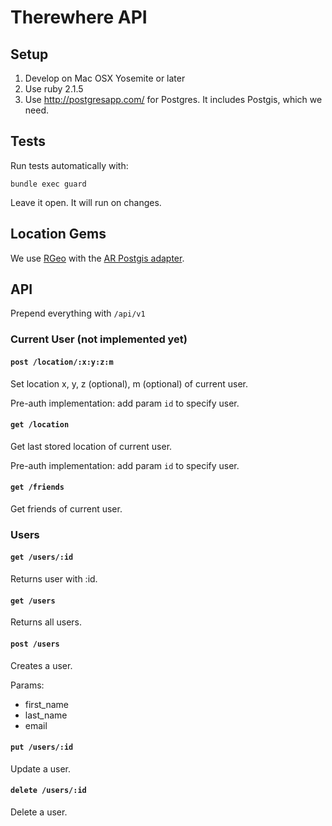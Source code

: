 # Therewhere API

## Setup

1. Develop on Mac OSX Yosemite or later
1. Use ruby 2.1.5
1. Use http://postgresapp.com/ for Postgres. It includes Postgis, which we need.

## Tests

Run tests automatically with:

```
bundle exec guard
```

Leave it open. It will run on changes.

## Location Gems

We use [RGeo](https://github.com/rgeo/rgeo) with the [AR Postgis adapter](https://github.com/rgeo/activerecord-postgis-adapter#creating-spatial-tables).

## API

Prepend everything with `/api/v1`

### Current User (not implemented yet)

#### `post /location/:x:y:z:m`

Set location x, y, z (optional), m (optional) of current user.

Pre-auth implementation: add param `id` to specify user.

#### `get /location`

Get last stored location of current user.

Pre-auth implementation: add param `id` to specify user.

#### `get /friends`

Get friends of current user.

### Users

#### `get /users/:id`

Returns user with :id.

#### `get /users`

Returns all users.

#### `post /users`

Creates a user.

Params:

- first_name
- last_name
- email

#### `put /users/:id`

Update a user.

#### `delete /users/:id`

Delete a user.
